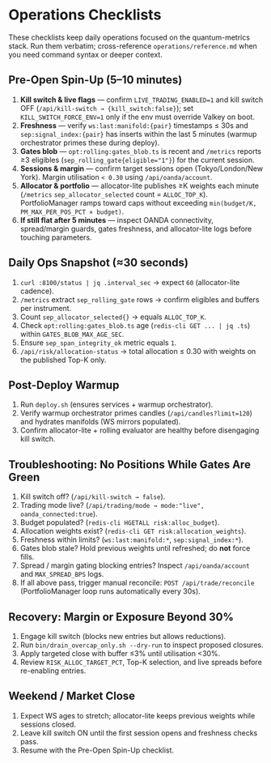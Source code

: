 # Operations Checklists

These checklists keep daily operations focused on the quantum-metrics stack. Run them verbatim; cross-reference `operations/reference.md` when you need command syntax or deeper context.

## Pre-Open Spin-Up (5–10 minutes)
1. **Kill switch & live flags** — confirm `LIVE_TRADING_ENABLED=1` and kill switch OFF (`/api/kill-switch → {kill_switch:false}`); set `KILL_SWITCH_FORCE_ENV=1` only if the env must override Valkey on boot.
2. **Freshness** — verify `ws:last:manifold:{pair}` timestamps ≤ 30s and `sep:signal_index:{pair}` has inserts within the last 5 minutes (warmup orchestrator primes these during deploy).
3. **Gates blob** — `opt:rolling:gates_blob.ts` is recent and `/metrics` reports ≥3 eligibles (`sep_rolling_gate{eligible="1"}`) for the current session.
4. **Sessions & margin** — confirm target sessions open (Tokyo/London/New York). Margin utilisation `< 0.30` using `/api/oanda/account`.
5. **Allocator & portfolio** — allocator-lite publishes ≥K weights each minute (`/metrics` `sep_allocator_selected` count = `ALLOC_TOP_K`). PortfolioManager ramps toward caps without exceeding `min(budget/K, PM_MAX_PER_POS_PCT × budget)`.
6. **If still flat after 5 minutes** — inspect OANDA connectivity, spread/margin guards, gates freshness, and allocator-lite logs before touching parameters.

## Daily Ops Snapshot (≈30 seconds)
1. `curl :8100/status | jq .interval_sec` → expect `60` (allocator-lite cadence).
2. `/metrics` extract `sep_rolling_gate` rows → confirm eligibles and buffers per instrument.
3. Count `sep_allocator_selected{}` → equals `ALLOC_TOP_K`.
4. Check `opt:rolling:gates_blob.ts` age (`redis-cli GET ... | jq .ts`) within `GATES_BLOB_MAX_AGE_SEC`.
5. Ensure `sep_span_integrity_ok` metric equals `1`.
6. `/api/risk/allocation-status` → total allocation ≤ 0.30 with weights on the published Top-K only.

## Post-Deploy Warmup
1. Run `deploy.sh` (ensures services + warmup orchestrator).
2. Verify warmup orchestrator primes candles (`/api/candles?limit=120`) and hydrates manifolds (WS mirrors populated).
3. Confirm allocator-lite + rolling evaluator are healthy before disengaging kill switch.

## Troubleshooting: No Positions While Gates Are Green
1. Kill switch off? (`/api/kill-switch → false`).
2. Trading mode live? (`/api/trading/mode → mode:"live", oanda_connected:true`).
3. Budget populated? (`redis-cli HGETALL risk:alloc_budget`).
4. Allocation weights exist? (`redis-cli GET risk:allocation_weights`).
5. Freshness within limits? (`ws:last:manifold:*`, `sep:signal_index:*`).
6. Gates blob stale? Hold previous weights until refreshed; do **not** force fills.
7. Spread / margin gating blocking entries? Inspect `/api/oanda/account` and `MAX_SPREAD_BPS` logs.
8. If all above pass, trigger manual reconcile: `POST /api/trade/reconcile` (PortfolioManager loop runs automatically every 30s).

## Recovery: Margin or Exposure Beyond 30%
1. Engage kill switch (blocks new entries but allows reductions).
2. Run `bin/drain_overcap_only.sh --dry-run` to inspect proposed closures.
3. Apply targeted close with buffer ≤3% until utilisation <30%.
4. Review `RISK_ALLOC_TARGET_PCT`, Top-K selection, and live spreads before re-enabling entries.

## Weekend / Market Close
1. Expect WS ages to stretch; allocator-lite keeps previous weights while sessions closed.
2. Leave kill switch ON until the first session opens and freshness checks pass.
3. Resume with the Pre-Open Spin-Up checklist.
